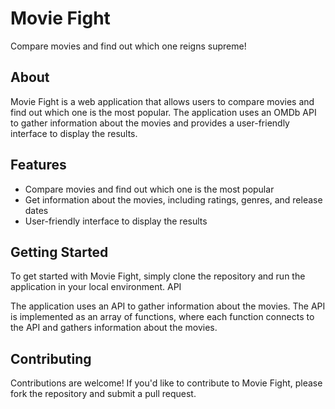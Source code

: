 <h1>Movie Fight</h1>

Compare movies and find out which one reigns supreme!
<h2>About</h2>

Movie Fight is a web application that allows users to compare movies and find out which one is the most popular. The application uses an OMDb API to gather information about the movies and provides a user-friendly interface to display the results.
<h2>Features</h2>
<ul>
  <li>Compare movies and find out which one is the most popular</li>
  <li>Get information about the movies, including ratings, genres, and release dates</li>
  <li>User-friendly interface to display the results</li>
</ul>
<h2>Getting Started</h2>

To get started with Movie Fight, simply clone the repository and run the application in your local environment.
API

The application uses an API to gather information about the movies. The API is implemented as an array of functions, where each function connects to the API and gathers information about the movies.

<h2>Contributing</h2>

Contributions are welcome! If you'd like to contribute to Movie Fight, please fork the repository and submit a pull request.
